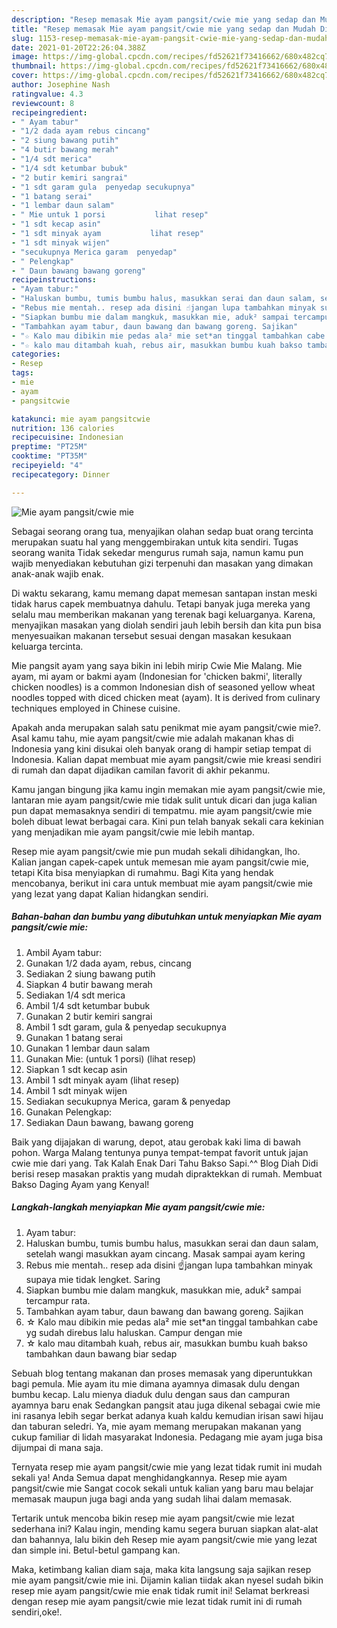 ```yaml
---
description: "Resep memasak Mie ayam pangsit/cwie mie yang sedap dan Mudah Dibuat"
title: "Resep memasak Mie ayam pangsit/cwie mie yang sedap dan Mudah Dibuat"
slug: 1153-resep-memasak-mie-ayam-pangsit-cwie-mie-yang-sedap-dan-mudah-dibuat
date: 2021-01-20T22:26:04.388Z
image: https://img-global.cpcdn.com/recipes/fd52621f73416662/680x482cq70/mie-ayam-pangsitcwie-mie-foto-resep-utama.jpg
thumbnail: https://img-global.cpcdn.com/recipes/fd52621f73416662/680x482cq70/mie-ayam-pangsitcwie-mie-foto-resep-utama.jpg
cover: https://img-global.cpcdn.com/recipes/fd52621f73416662/680x482cq70/mie-ayam-pangsitcwie-mie-foto-resep-utama.jpg
author: Josephine Nash
ratingvalue: 4.3
reviewcount: 8
recipeingredient:
- " Ayam tabur"
- "1/2 dada ayam rebus cincang"
- "2 siung bawang putih"
- "4 butir bawang merah"
- "1/4 sdt merica"
- "1/4 sdt ketumbar bubuk"
- "2 butir kemiri sangrai"
- "1 sdt garam gula  penyedap secukupnya"
- "1 batang serai"
- "1 lembar daun salam"
- " Mie untuk 1 porsi           lihat resep"
- "1 sdt kecap asin"
- "1 sdt minyak ayam           lihat resep"
- "1 sdt minyak wijen"
- "secukupnya Merica garam  penyedap"
- " Pelengkap"
- " Daun bawang bawang goreng"
recipeinstructions:
- "Ayam tabur:"
- "Haluskan bumbu, tumis bumbu halus, masukkan serai dan daun salam, setelah wangi masukkan ayam cincang. Masak sampai ayam kering"
- "Rebus mie mentah.. resep ada disini ☝️jangan lupa tambahkan minyak supaya mie tidak lengket. Saring"
- "Siapkan bumbu mie dalam mangkuk, masukkan mie, aduk² sampai tercampur rata."
- "Tambahkan ayam tabur, daun bawang dan bawang goreng. Sajikan"
- "☆ Kalo mau dibikin mie pedas ala² mie set*an tinggal tambahkan cabe yg sudah direbus lalu haluskan. Campur dengan mie"
- "☆ kalo mau ditambah kuah, rebus air, masukkan bumbu kuah bakso tambahkan daun bawang biar sedap"
categories:
- Resep
tags:
- mie
- ayam
- pangsitcwie

katakunci: mie ayam pangsitcwie 
nutrition: 136 calories
recipecuisine: Indonesian
preptime: "PT25M"
cooktime: "PT35M"
recipeyield: "4"
recipecategory: Dinner

---
```



![Mie ayam pangsit/cwie mie](https://img-global.cpcdn.com/recipes/fd52621f73416662/680x482cq70/mie-ayam-pangsitcwie-mie-foto-resep-utama.jpg)

Sebagai seorang orang tua, menyajikan olahan sedap buat orang tercinta merupakan suatu hal yang menggembirakan untuk kita sendiri. Tugas seorang  wanita Tidak sekedar mengurus rumah saja, namun kamu pun wajib menyediakan kebutuhan gizi terpenuhi dan masakan yang dimakan anak-anak wajib enak.

Di waktu  sekarang, kamu memang dapat memesan santapan instan meski tidak harus capek membuatnya dahulu. Tetapi banyak juga mereka yang selalu mau memberikan makanan yang terenak bagi keluarganya. Karena, menyajikan masakan yang diolah sendiri jauh lebih bersih dan kita pun bisa menyesuaikan makanan tersebut sesuai dengan masakan kesukaan keluarga tercinta. 

Mie pangsit ayam yang saya bikin ini lebih mirip Cwie Mie Malang. Mie ayam, mi ayam or bakmi ayam (Indonesian for &#39;chicken bakmi&#39;, literally chicken noodles) is a common Indonesian dish of seasoned yellow wheat noodles topped with diced chicken meat (ayam). It is derived from culinary techniques employed in Chinese cuisine.

Apakah anda merupakan salah satu penikmat mie ayam pangsit/cwie mie?. Asal kamu tahu, mie ayam pangsit/cwie mie adalah makanan khas di Indonesia yang kini disukai oleh banyak orang di hampir setiap tempat di Indonesia. Kalian dapat membuat mie ayam pangsit/cwie mie kreasi sendiri di rumah dan dapat dijadikan camilan favorit di akhir pekanmu.

Kamu jangan bingung jika kamu ingin memakan mie ayam pangsit/cwie mie, lantaran mie ayam pangsit/cwie mie tidak sulit untuk dicari dan juga kalian pun dapat memasaknya sendiri di tempatmu. mie ayam pangsit/cwie mie boleh dibuat lewat berbagai cara. Kini pun telah banyak sekali cara kekinian yang menjadikan mie ayam pangsit/cwie mie lebih mantap.

Resep mie ayam pangsit/cwie mie pun mudah sekali dihidangkan, lho. Kalian jangan capek-capek untuk memesan mie ayam pangsit/cwie mie, tetapi Kita bisa menyiapkan di rumahmu. Bagi Kita yang hendak mencobanya, berikut ini cara untuk membuat mie ayam pangsit/cwie mie yang lezat yang dapat Kalian hidangkan sendiri.

<!--inarticleads1-->

##### Bahan-bahan dan bumbu yang dibutuhkan untuk menyiapkan Mie ayam pangsit/cwie mie:

1. Ambil  Ayam tabur:
1. Gunakan 1/2 dada ayam, rebus, cincang
1. Sediakan 2 siung bawang putih
1. Siapkan 4 butir bawang merah
1. Sediakan 1/4 sdt merica
1. Ambil 1/4 sdt ketumbar bubuk
1. Gunakan 2 butir kemiri sangrai
1. Ambil 1 sdt garam, gula &amp; penyedap secukupnya
1. Gunakan 1 batang serai
1. Gunakan 1 lembar daun salam
1. Gunakan  Mie: (untuk 1 porsi)           (lihat resep)
1. Siapkan 1 sdt kecap asin
1. Ambil 1 sdt minyak ayam           (lihat resep)
1. Ambil 1 sdt minyak wijen
1. Sediakan secukupnya Merica, garam &amp; penyedap
1. Gunakan  Pelengkap:
1. Sediakan  Daun bawang, bawang goreng


Baik yang dijajakan di warung, depot, atau gerobak kaki lima di bawah pohon. Warga Malang tentunya punya tempat-tempat favorit untuk jajan cwie mie dari yang. Tak Kalah Enak Dari Tahu Bakso Sapi.^^ Blog Diah Didi berisi resep masakan praktis yang mudah dipraktekkan di rumah. Membuat Bakso Daging Ayam yang Kenyal! 

<!--inarticleads2-->

##### Langkah-langkah menyiapkan Mie ayam pangsit/cwie mie:

1. Ayam tabur:
1. Haluskan bumbu, tumis bumbu halus, masukkan serai dan daun salam, setelah wangi masukkan ayam cincang. Masak sampai ayam kering
1. Rebus mie mentah.. resep ada disini ☝️jangan lupa tambahkan minyak supaya mie tidak lengket. Saring
1. Siapkan bumbu mie dalam mangkuk, masukkan mie, aduk² sampai tercampur rata.
1. Tambahkan ayam tabur, daun bawang dan bawang goreng. Sajikan
1. ☆ Kalo mau dibikin mie pedas ala² mie set*an tinggal tambahkan cabe yg sudah direbus lalu haluskan. Campur dengan mie
1. ☆ kalo mau ditambah kuah, rebus air, masukkan bumbu kuah bakso tambahkan daun bawang biar sedap


Sebuah blog tentang makanan dan proses memasak yang diperuntukkan bagi pemula. Mie ayam itu mie dimana ayamnya dimasak dulu dengan bumbu kecap. Lalu mienya diaduk dulu dengan saus dan campuran ayamnya baru enak Sedangkan pangsit atau juga dikenal sebagai cwie mie ini rasanya lebih segar berkat adanya kuah kaldu kemudian irisan sawi hijau dan taburan seledri. Ya, mie ayam memang merupakan makanan yang cukup familiar di lidah masyarakat Indonesia. Pedagang mie ayam juga bisa dijumpai di mana saja. 

Ternyata resep mie ayam pangsit/cwie mie yang lezat tidak rumit ini mudah sekali ya! Anda Semua dapat menghidangkannya. Resep mie ayam pangsit/cwie mie Sangat cocok sekali untuk kalian yang baru mau belajar memasak maupun juga bagi anda yang sudah lihai dalam memasak.

Tertarik untuk mencoba bikin resep mie ayam pangsit/cwie mie lezat sederhana ini? Kalau ingin, mending kamu segera buruan siapkan alat-alat dan bahannya, lalu bikin deh Resep mie ayam pangsit/cwie mie yang lezat dan simple ini. Betul-betul gampang kan. 

Maka, ketimbang kalian diam saja, maka kita langsung saja sajikan resep mie ayam pangsit/cwie mie ini. Dijamin kalian tiidak akan nyesel sudah bikin resep mie ayam pangsit/cwie mie enak tidak rumit ini! Selamat berkreasi dengan resep mie ayam pangsit/cwie mie lezat tidak rumit ini di rumah sendiri,oke!.

